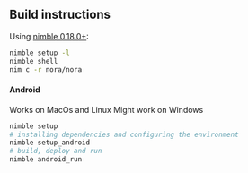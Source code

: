 ## Build instructions

Using [nimble 0.18.0+](https://github.com/nim-lang/nimble/releases):

```sh
nimble setup -l
nimble shell
nim c -r nora/nora
```

#### Android
Works on MacOs and Linux
Might work on Windows

```sh
nimble setup
# installing dependencies and configuring the environment
nimble setup_android
# build, deploy and run
nimble android_run
```